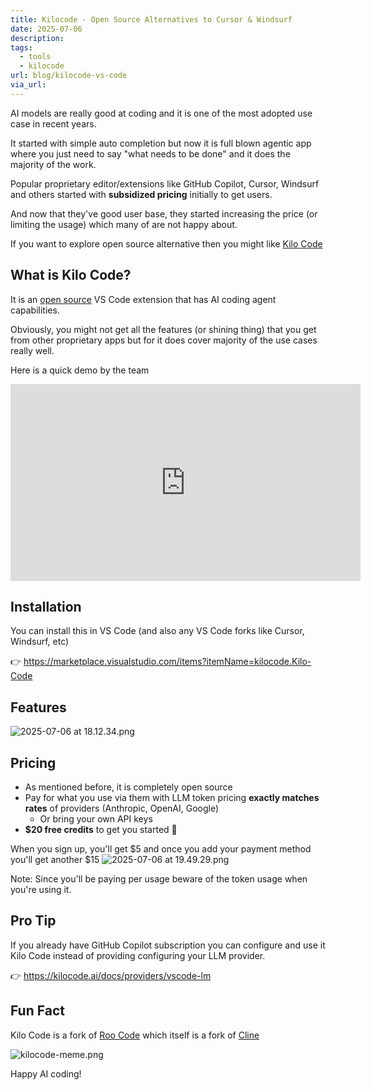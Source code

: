 ```yaml
---
title: Kilocode - Open Source Alternatives to Cursor & Windsurf
date: 2025-07-06
description: 
tags:
  - tools
  - kilocode
url: blog/kilocode-vs-code
via_url:
---
```

AI models are really good at coding and it is one of the most adopted use case in recent years.

It started with simple auto completion but now it is full blown agentic app where you just need to say "what needs to be done" and it does the majority of the work.

Popular proprietary editor/extensions like GitHub Copilot, Cursor, Windsurf and others started with **subsidized pricing** initially to get users. 

And now that they've good user base, they started increasing the price (or limiting the usage) which many of are not happy about.

If you want to explore open source alternative then you might like [Kilo Code](https://kilocode.ai/)

## What is Kilo Code?
It is an [open source](https://github.com/Kilo-Org/kilocode) VS Code extension that has AI coding agent capabilities.

Obviously, you might not get all the features (or shining thing) that you get from other proprietary apps but for it does cover majority of the use cases really well.

Here is a quick demo by the team

<iframe width="560" height="315" src="https://www.youtube-nocookie.com/embed/MfuCYNaPWTQ?si=8FCq3uZXnfPaFtO9" title="YouTube video player" frameborder="0" allow="accelerometer; autoplay; clipboard-write; encrypted-media; gyroscope; picture-in-picture; web-share" referrerpolicy="strict-origin-when-cross-origin" allowfullscreen></iframe>


## Installation
You can install this in VS Code (and also any VS Code forks like Cursor, Windsurf, etc)

👉 https://marketplace.visualstudio.com/items?itemName=kilocode.Kilo-Code

## Features

![2025-07-06 at 18.12.34.png](/images/2025-07-06-at-18.12.34.png)

## Pricing
- As mentioned before, it is completely open source
- Pay for what you use via them with LLM token pricing **exactly matches rates** of providers (Anthropic, OpenAI, Google) 
	- Or bring your own API keys
- **$20 free credits** to get you started 🤑

When you sign up, you'll get $5 and once you add your payment method you'll get another $15
![2025-07-06 at 19.49.29.png](/images/2025-07-06-at-19.49.29.png)


Note: Since you'll be paying per usage beware of the token usage when you're using it.
## Pro Tip
If you already have GitHub Copilot subscription you can configure and use it Kilo Code instead of providing configuring your LLM provider. 

👉 https://kilocode.ai/docs/providers/vscode-lm
## Fun Fact
Kilo Code is a fork of [Roo Code](https://roocode.com/) which itself is a fork of [Cline](https://cline.bot/)

![kilocode-meme.png](/images/kilocode-meme.png)

Happy AI coding!